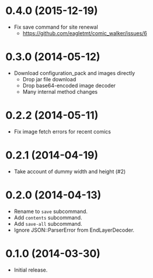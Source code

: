 # 0.4.0 (2015-12-19)
- Fix save command for site renewal
    - https://github.com/eagletmt/comic_walker/issues/6

# 0.3.0 (2014-05-12)
- Download configuration_pack and images directly
    - Drop jar file download
    - Drop base64-encoded image decoder
    - Many internal method changes

# 0.2.2 (2014-05-11)
- Fix image fetch errors for recent comics

# 0.2.1 (2014-04-19)
- Take account of dummy width and height (#2)

# 0.2.0 (2014-04-13)
- Rename to `save` subcommand.
- Add `contents` subcommand.
- Add `save-all` subcommand.
- Ignore JSON::ParserError from EndLayerDecoder.

# 0.1.0 (2014-03-30)
- Initial release.
